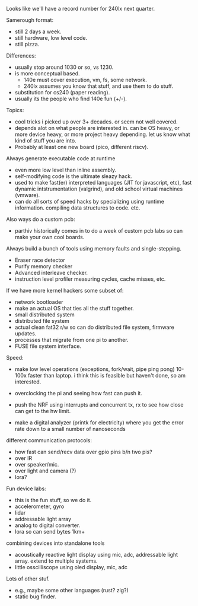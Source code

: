 Looks like we'll have a record number for 240lx next quarter.

Samerough format: 
  - still 2 days a week.
  - still hardware, low level code.
  - still pizza.

Differences:
  - usually stop around 1030 or so, vs 1230.
  - is more conceptual based.
      - 140e must cover execution, vm, fs, some network.
      - 240lx assumes you know that stuff, and use them to do
        stuff.
  - substitution for cs240 (paper reading).
  - usually its the people who find 140e fun (+/-).

Topics:
  - cool tricks i picked up over 3+ decades. or seem not well covered.
  - depends alot on what people are interested in.  can be
    OS heavy, or more device heavy, or more project heavy
    depending.  let us know what kind of stuff you are into.
  - Probably at least one new board (pico, different riscv).

Always generate executable code at runtime
  - even more low level than inline assembly.
  - self-modifying code is the ultimate sleazy hack.
  - used to make fast(er) interpreted languages (JIT for
    javascript, etc), fast dynamic intstrumentation (valgrind),
    and old school virtual machines (vmware).
  - can do all sorts of speed hacks by specializing using runtime
    information.  compiling data structures to code.  etc.

Also ways do a custom pcb:
  - parthiv historically comes in to do a week of custom pcb labs so
    can make your own cool boards.


Always build a bunch of tools using memory faults and single-stepping.
  - Eraser race detector 
  - Purify memory checker 
  - Advanced interleave checker.  
  - instruction level profiler measuring cycles, cache misses,
    etc.

If we have more kernel hackers some subset of:
  - network bootloader
  - make an actual OS that ties all the stuff together.
  - small distributed system
  - distributed file system
  - actual clean fat32 r/w so can do distributed file system,
    firmware updates.
  - processes that migrate from one pi to another.
  - FUSE file system interface.

Speed:
  - make low level operations (exceptions, fork/wait, pipe
    ping pong) 10-100x faster than laptop.  i think this is
    feasible but haven't done, so am interested.
  - overclocking the pi and seeing how fast can push it.
  - push the NRF using interrupts and concurrent tx, rx to 
    see how close can get to the hw limit.

  - make a digital analyzer (printk for electricity) where
    you get the error rate down to a small number of nanoseconds

different communication protocols: 
  - how fast can send/recv data over gpio pins b/n two pis?
  - over IR
  - over speaker/mic.
  - over light and camera (?)
  - lora?

Fun device labs:
  - this is the fun stuff, so we do it.
  - accelerometer, gyro
  - lidar
  - addressable light array
  - analog to digital converter.
  - lora so can send bytes 1km+

combining devices into standalone tools
  - acoustically reactive light display using mic, adc, addressable light
    array.  extend to multiple systems.
  - little osscilliscope using oled display, mic, adc

Lots of other stuf.
  - e.g., maybe some other languages (rust?  zig?)
  - static bug finder.
